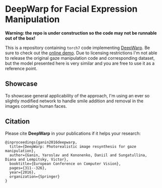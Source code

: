 # DeepWarp for Facial Expression Manipulation

**Warning: the repo is under construction so the code may not be runnable out of the box!**

This is a repository containing `torch7` code implementing
[DeepWarp](http://sites.skoltech.ru/compvision/projects/deepwarp/files/deepwarp_eccv2016.pdf). Be sure to check out the
[online demo](http://163.172.78.19/). Due to licensing restrictions
I'm not able to release the original gaze manipulation code and corresponding dataset, but the model presented here
is very similar and you are free to use it as a reference point.

## Showcase

To showcase general applicability of the approach, I'm using an ever so slightly modified network to handle smile addition and removal
in the images containg human faces.

## Citation

Please cite **DeepWarp** in your publications if it helps your research:

    @inproceedings{ganin2016deepwarp,
      title={DeepWarp: Photorealistic image resynthesis for gaze manipulation},
      author={Ganin, Yaroslav and Kononenko, Daniil and Sungatullina, Diana and Lempitsky, Victor},
      booktitle={European Conference on Computer Vision},
      pages={311--326},
      year={2016},
      organization={Springer}
    }
